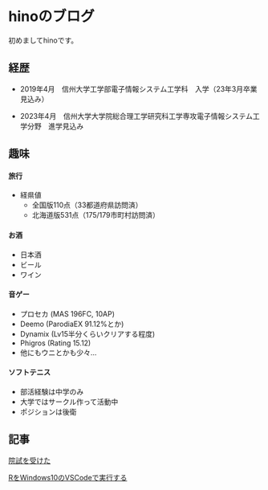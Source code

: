# hinoのブログ

初めましてhinoです。



## 経歴

- 2019年4月　信州大学工学部電子情報システム工学科　入学（23年3月卒業見込み）  

- 2023年4月　信州大学大学院総合理工学研究科工学専攻電子情報システム工学分野　進学見込み  



## 趣味

#### 旅行

- 経県値
  - 全国版110点（33都道府県訪問済）
  - 北海道版531点（175/179市町村訪問済）



#### お酒
- 日本酒
- ビール
- ワイン



#### 音ゲー

- プロセカ (MAS 196FC, 10AP)
- Deemo (ParodiaEX 91.12%とか)
- Dynamix (Lv15半分くらいクリアする程度)
- Phigros (Rating 15.12)
- 他にもウニとかも少々...



#### ソフトテニス

- 部活経験は中学のみ
- 大学ではサークル作って活動中
- ポジションは後衛




## 記事
[院試を受けた](entranceexam.md)

[RをWindows10のVSCodeで実行する](R_win10_vscode.md)



